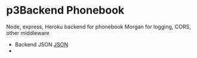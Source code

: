# p3Backend Phonebook


Node, express, Heroku backend for phonebook
Morgan for logging, CORS, other middleware

<ul>
<li>Backend JSON <a href="https://heluni-p3phonebook.herokuapp.com/api/persons">JSON</a><li>
</ul>